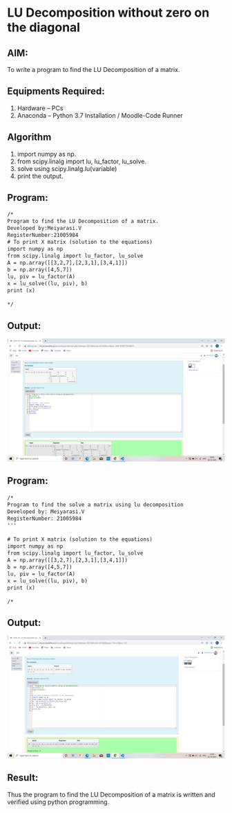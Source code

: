 # LU Decomposition without zero on the diagonal

## AIM:
To write a program to find the LU Decomposition of a matrix.

## Equipments Required:
1. Hardware – PCs
2. Anaconda – Python 3.7 Installation / Moodle-Code Runner

## Algorithm
1. import numpy as np.
2. from scipy.linalg import lu, lu_factor, lu_solve.
3. solve using scipy.linalg.lu(variable)
4. print the output.

## Program:
```
/*
Program to find the LU Decomposition of a matrix.
Developed by:Meiyarasi.V
RegisterNumber:21005984
# To print X matrix (solution to the equations)
import numpy as np
from scipy.linalg import lu_factor, lu_solve
A = np.array([[3,2,7],[2,3,1],[3,4,1]])
b = np.array([4,5,7])
lu, piv = lu_factor(A)
x = lu_solve((lu, piv), b)
print (x)

*/
```

## Output:
![output](.//LU1.png)


## Program:
~~~
/*
Program to find the solve a matrix using lu decomposition
Developed by: Meiyarasi.V
RegisterNumber: 21005984
'''

# To print X matrix (solution to the equations)
import numpy as np
from scipy.linalg import lu_factor, lu_solve
A = np.array([[3,2,7],[2,3,1],[3,4,1]])
b = np.array([4,5,7])
lu, piv = lu_factor(A)
x = lu_solve((lu, piv), b)
print (x)

/*
~~~

## Output:
![output](.//LU2.png)


## Result:
Thus the program to find the LU Decomposition of a matrix is written and verified using python programming.

